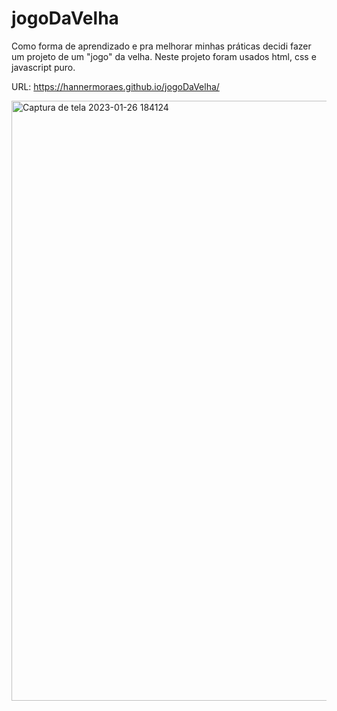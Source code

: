 # jogoDaVelha

Como forma de aprendizado e pra melhorar minhas práticas decidi fazer um projeto de um "jogo" da velha.
Neste projeto foram usados html, css e javascript puro.

URL: https://hannermoraes.github.io/jogoDaVelha/

<img width="960" alt="Captura de tela 2023-01-26 184124" src="https://user-images.githubusercontent.com/101107412/214956880-fee9f0ec-42a5-483a-8cc8-5347286ac504.png">
